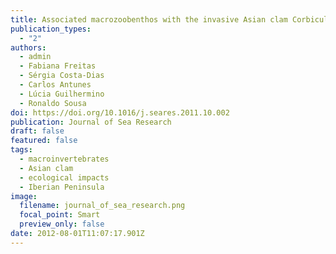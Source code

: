 ```yaml
---
title: Associated macrozoobenthos with the invasive Asian clam Corbicula fluminea
publication_types:
  - "2"
authors:
  - admin
  - Fabiana Freitas
  - Sérgia Costa-Dias
  - Carlos Antunes
  - Lúcia Guilhermino
  - Ronaldo Sousa
doi: https://doi.org/10.1016/j.seares.2011.10.002
publication: Journal of Sea Research
draft: false
featured: false
tags:
  - macroinvertebrates
  - Asian clam
  - ecological impacts
  - Iberian Peninsula
image:
  filename: journal_of_sea_research.png
  focal_point: Smart
  preview_only: false
date: 2012-08-01T11:07:17.901Z
---
```

